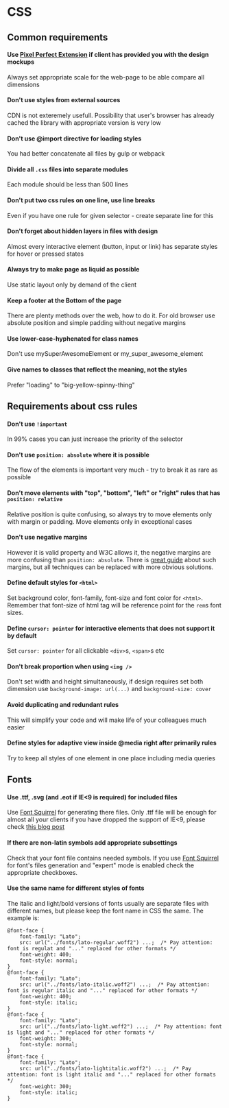 # CSS

## Common requirements
#### Use [Pixel Perfect Extension](https://chrome.google.com/webstore/detail/perfectpixel-by-welldonec/dkaagdgjmgdmbnecmcefdhjekcoceebi) if client has provided you with the design mockups
Always set appropriate scale for the web-page to be able compare all dimensions

#### Don't use styles from external sources
CDN is not exteremely usefull. Possibility that user's browser has already cached the library with appropriate version is very low

#### Don't use @import directive for loading styles
You had better concatenate all files by gulp or webpack

#### Divide all ```.css``` files into separate modules
Each module should be less than 500 lines

#### Don't put two css rules on one line, use line breaks
Even if you have one rule for given selector - create separate line for this

#### Don't forget about hidden layers in files with design
Almost every interactive element (button, input or link) has separate styles for hover or pressed states

#### Always try to make page as liquid as possible
Use static layout only by demand of the client

#### Keep a footer at the Bottom of the page
There are plenty methods over the web, how to do it. For old browser use absolute position and simple padding without negative margins

#### Use lower-case-hyphenated for class names
Don't use mySuperAwesomeElement or my_super_awesome_element

#### Give names to classes that reflect the meaning, not the styles
Prefer "loading" to "big-yellow-spinny-thing"

## Requirements about css rules
#### Don't use ```!important```
In 99% cases you can just increase the priority of the selector

#### Don't use ```position: absolute``` where it is possible
The flow of the elements is important very much - try to break it as rare as possible

#### Don't move elements with "top", "bottom", "left" or "right" rules that has ```position: relative```
Relative position is quite confusing, so always try to move elements only with margin or padding. Move elements only in exceptional cases

#### Don't use negative margins
However it is valid property and W3C allows it, the negative margins are more confusing than ```position: absolute```. There is [great guide](https://www.smashingmagazine.com/2009/07/the-definitive-guide-to-using-negative-margins/) about such margins, but all techniques can be replaced with more obvious solutions.

#### Define default styles for ```<html>```
Set background color, font-family, font-size and font color for ```<html>```. Remember that font-size of html tag will be reference point for the ```rem```s font sizes.

#### Define ```cursor: pointer``` for interactive elements that does not support it by default
Set ```cursor: pointer``` for all clickable ```<div>```s, ```<span>```s etc

#### Don't break proportion when using ```<img />```
Don't set width and height simultaneously, if design requires set both dimension use ```background-image: url(...)``` and ```background-size: cover```

#### Avoid duplicating and redundant rules
This will simplify your code and will make life of your colleagues much easier

#### Define styles for adaptive view inside @media right after primarily rules
Try to keep all styles of one element in one place including media queries


## Fonts
#### Use .ttf, .svg (and .eot if IE<9 is required) for included files
Use [Font Squirrel](https://www.fontsquirrel.com/) for generating there files. Only .ttf file will be enough for almost all your clients if you have dropped the support of IE<9, please check [this blog post](https://www.fontsquirrel.com/blog/2010/12/how-to-use-the-generator)

#### If there are non-latin symbols add appropriate subsettings
Check that your font file contains needed symbols. If you use [Font Squirrel](https://www.fontsquirrel.com/) for font's files generation and "expert" mode is enabled check the appropriate checkboxes.

#### Use the same name for different styles of fonts
The italic and light/bold versions of fonts usually are separate files with different names, but please keep the font name in CSS the same. The example is:
```
@font-face {
    font-family: "Lato";
    src: url("../fonts/lato-regular.woff2") ...;  /* Pay attention: font is regulat and "..." replaced for other formats */
    font-weight: 400;
    font-style: normal; 
}
@font-face {
    font-family: "Lato";
    src: url("../fonts/lato-italic.woff2") ...;  /* Pay attention: font is regular italic and "..." replaced for other formats */
    font-weight: 400;
    font-style: italic; 
}
@font-face {
    font-family: "Lato"; 
    src: url("../fonts/lato-light.woff2") ...;  /* Pay attention: font is light and "..." replaced for other formats */
    font-weight: 300;
    font-style: normal; 
}
@font-face {
    font-family: "Lato";
    src: url("../fonts/lato-lightitalic.woff2") ...;  /* Pay attention: font is light italic and "..." replaced for other formats */
    font-weight: 300;
    font-style: italic; 
}
```
